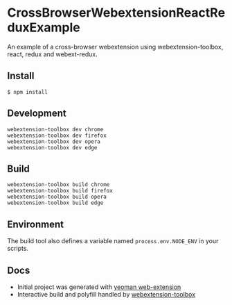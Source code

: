 # CrossBrowserWebextensionReactReduxExample

An example of a cross-browser webextension using webextension-toolbox, react, redux and webext-redux.

## Install

	$ npm install

## Development

    webextension-toolbox dev chrome
    webextension-toolbox dev firefox
    webextension-toolbox dev opera
    webextension-toolbox dev edge

## Build

    webextension-toolbox build chrome
    webextension-toolbox build firefox
    webextension-toolbox build opera
    webextension-toolbox build edge

## Environment


The build tool also defines a variable named `process.env.NODE_ENV` in your scripts. 

## Docs

* Initial project was generated with [yeoman web-extension](https://github.com/webextension-toolbox/generator-web-extension)
* Interactive build and polyfill handled by [webextension-toolbox](https://github.com/HaNdTriX/webextension-toolbox)
